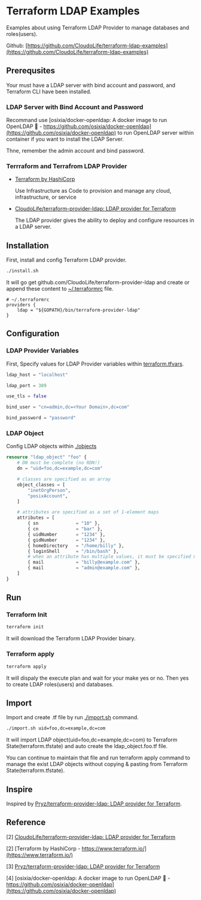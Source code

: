 # Terraform LDAP Examples

Examples about using Terraform LDAP Provider to manage databases and roles(users).

Github: [https://github.com/CloudoLife/terraform-ldap-examples](https://github.com/CloudoLife/terraform-ldap-examples)

## Prerequsites
Your must have a LDAP server with bind account and password, and Terraform CLI have been installed.

### LDAP Server with Bind Account and Password

Recommand use [osixia/docker-openldap: A docker image to run OpenLDAP 🐳 - https://github.com/osixia/docker-openldap](https://github.com/osixia/docker-openldap) to run OpenLDAP server within container if you want to install the LDAP Server.

Thne, remember the admin account and bind password.

### Terrraform and Terrafrom LDAP Provider

- [Terraform by HashiCorp](https://www.terraform.io/)

  Use Infrastructure as Code to provision and manage any cloud, infrastructure, or service

- [CloudoLife/terraform-provider-ldap: LDAP provider for Terraform](https://github.com/CloudoLife/terraform-provider-ldap)

  The LDAP provider gives the ability to deploy and configure resources in a LDAP server.

## Installation

First, install and config Terraform LDAP provider.

```bash
./install.sh
```

It will go get github.com/CloudoLife/terraform-provider-ldap and create or append these content to [~/.terraformrc](~/.terraformrc) file.

```shell
# ~/.terraformrc
providers {
    ldap = "${GOPATH}/bin/terraform-provider-ldap"
}
```

## Configuration

### LDAP Provider Variables

First, Specify values for LDAP Provider variables within [terraform.tfvars](./terraform.tfvars).

```terraform
ldap_host = "localhost"

ldap_port = 389

use_tls = false 

bind_user = "cn=admin,dc=<Your Domain>,dc=com"

bind_password = "password"
```

### LDAP Object

Config LDAP objects within [./objects](./objects)

```terraform
resource "ldap_object" "foo" {
    # DN must be complete (no RDN!)
    dn = "uid=foo,dc=example,dc=com"

    # classes are specified as an array
    object_classes = [
        "inetOrgPerson",
        "posixAccount",
    ]

    # attributes are specified as a set of 1-element maps
    attributes = [
        { sn              = "10" },
        { cn              = "bar" },
        { uidNumber       = "1234" },
        { gidNumber       = "1234" },
        { homeDirectory   = "/home/billy" },
        { loginShell      = "/bin/bash" },
        # when an attribute has multiple values, it must be specified multiple times
        { mail            = "billy@example.com" },
        { mail            = "admin@example.com" },
    ]
}
```

## Run

### Terraform Init

```bash
terraform init
```

It will download the Terraform LDAP Provider binary.

### Terraform apply

```bash
terraform apply
```

It will dispaly the execute plan and wait for your make yes or no.
Then yes to create LDAP roles(users) and databases.

## Import 

Import and create .tf file by run [./import.sh](./import.sh) command.

```bash
./import.sh uid=foo,dc=example,dc=com
```

It will import LDAP object(uid=foo,dc=example,dc=com) to Terraform State(terraform.tfstate) and auto create the ldap_object.foo.tf file.

You can continue to maintain that file and run terraform apply command to manage the exist LDAP objects without copying & pasting from Terraform State(terraform.tfstate).

## Inspire
Inspired by [Pryz/terraform-provider-ldap: LDAP provider for Terraform](https://github.com/Pryz/terraform-provider-ldap).

## Reference

[2] [CloudoLife/terraform-provider-ldap: LDAP provider for Terraform](https://github.com/CloudoLife/terraform-provider-ldap)

[2] [Terraform by HashiCorp - https://www.terraform.io/](https://www.terraform.io/)

[3] [Pryz/terraform-provider-ldap: LDAP provider for Terraform](https://github.com/Pryz/terraform-provider-ldap)

[4] [osixia/docker-openldap: A docker image to run OpenLDAP 🐳 - https://github.com/osixia/docker-openldap](https://github.com/osixia/docker-openldap)
